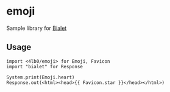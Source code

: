 # emoji

Sample library for [Bialet](https://bialet.dev)

## Usage

```wren
import <4lb0/emoji> for Emoji, Favicon
import "bialet" for Response

System.print(Emoji.heart)
Response.out(<html><head>{{ Favicon.star }}</head></html>)
```
